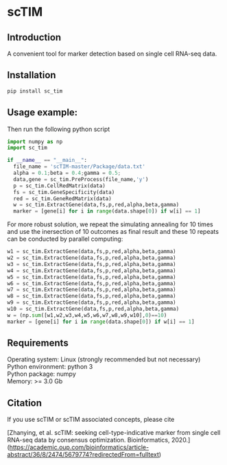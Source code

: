 # scTIM
## Introduction
A convenient tool for marker detection based on single cell RNA-seq data. <br>

## Installation

```bash
pip install sc_tim
```

## Usage example:

Then run the following python script
```python
import numpy as np
import sc_tim

if __name__ == "__main__":                                                  ### This command is necessary for Windows System
  file_name = 'scTIM-master/Package/data.txt'                               ### Defining file name
  alpha = 0.1;beta = 0.4;gamma = 0.5;                                       ### Setting Parameters
  data,gene = sc_tim.PreProcess(file_name,'y')                              ### Preprocessing data
  p = sc_tim.CellRedMatrix(data)                                            ### Computing cell-cell distance matrix
  fs = sc_tim.GeneSpecificity(data)                                         ### Computing gene specificity
  red = sc_tim.GeneRedMatrix(data)                                          ### Computing gene-gene redundancy matrix
  w = sc_tim.ExtractGene(data,fs,p,red,alpha,beta,gamma)                    ### Identifying markers by simulating annealing
  marker = [gene[i] for i in range(data.shape[0]) if w[i] == 1]             ### Output the marker set
```
For more robust solution, we repeat the simulating annealing for 10 times and use the inersection of 10 outcomes as final result and these 10 repeats can be conducted by parallel computing:
```python
w1 = sc_tim.ExtractGene(data,fs,p,red,alpha,beta,gamma)
w2 = sc_tim.ExtractGene(data,fs,p,red,alpha,beta,gamma)
w3 = sc_tim.ExtractGene(data,fs,p,red,alpha,beta,gamma)
w4 = sc_tim.ExtractGene(data,fs,p,red,alpha,beta,gamma)
w5 = sc_tim.ExtractGene(data,fs,p,red,alpha,beta,gamma)
w6 = sc_tim.ExtractGene(data,fs,p,red,alpha,beta,gamma)
w7 = sc_tim.ExtractGene(data,fs,p,red,alpha,beta,gamma)
w8 = sc_tim.ExtractGene(data,fs,p,red,alpha,beta,gamma)
w9 = sc_tim.ExtractGene(data,fs,p,red,alpha,beta,gamma)
w10 = sc_tim.ExtractGene(data,fs,p,red,alpha,beta,gamma) 
w = (np.sum([w1,w2,w3,w4,w5,w6,w7,w8,w9,w10],0)==10)                       ### Intersection
marker = [gene[i] for i in range(data.shape[0]) if w[i] == 1]              ### Output the marker set
```

## Requirements
Operating system: Linux (strongly recommended but not necessary) <br>
Python environment: python 3 <br>
Python package: numpy <br>
Memory: >= 3.0 Gb

## Citation
If you use scTIM or scTIM associated concepts, please cite

[Zhanying, et al. scTIM: seeking cell-type-indicative marker from single cell RNA-seq data by consensus optimization. Bioinformatics, 2020.] (https://academic.oup.com/bioinformatics/article-abstract/36/8/2474/5679774?redirectedFrom=fulltext)

